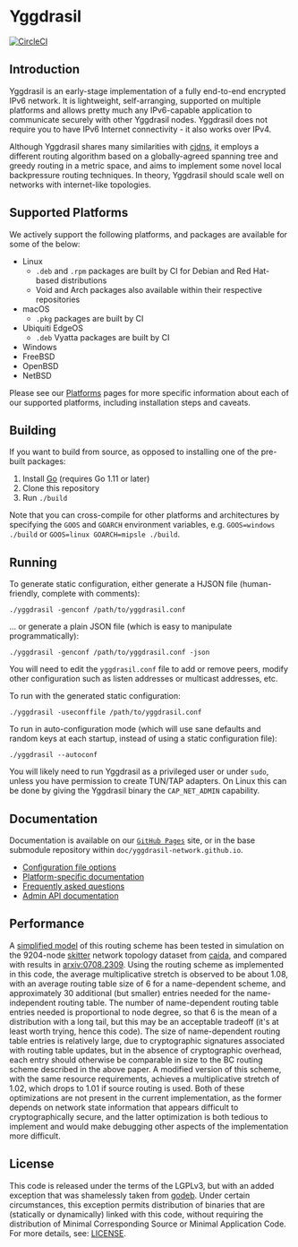 # Yggdrasil

[![CircleCI](https://circleci.com/gh/yggdrasil-network/yggdrasil-go.svg?style=shield&circle-token=:circle-token
)](https://circleci.com/gh/yggdrasil-network/yggdrasil-go)

## Introduction

Yggdrasil is an early-stage implementation of a fully end-to-end encrypted IPv6
network. It is lightweight, self-arranging, supported on multiple platforms and
allows pretty much any IPv6-capable application to communicate securely with
other Yggdrasil nodes. Yggdrasil does not require you to have IPv6 Internet
connectivity - it also works over IPv4.

Although Yggdrasil shares many similarities with
[cjdns](https://github.com/cjdelisle/cjdns), it employs a different routing
algorithm based on a globally-agreed spanning tree and greedy routing in a
metric space, and aims to implement some novel local backpressure routing
techniques. In theory, Yggdrasil should scale well on networks with
internet-like topologies.

## Supported Platforms

We actively support the following platforms, and packages are available for
some of the below:

- Linux
  - `.deb` and `.rpm` packages are built by CI for Debian and Red Hat-based
    distributions
  - Void and Arch packages also available within their respective repositories
- macOS
  - `.pkg` packages are built by CI
- Ubiquiti EdgeOS
  - `.deb` Vyatta packages are built by CI
- Windows
- FreeBSD
- OpenBSD
- NetBSD

Please see our [Platforms](https://yggdrasil-network.github.io/) pages for more
specific information about each of our supported platforms, including
installation steps and caveats.

## Building

If you want to build from source, as opposed to installing one of the pre-built
packages:

1. Install [Go](https://golang.org) (requires Go 1.11 or later)
2. Clone this repository
2. Run `./build`

Note that you can cross-compile for other platforms and architectures by
specifying the `GOOS` and `GOARCH` environment variables, e.g. `GOOS=windows
./build` or `GOOS=linux GOARCH=mipsle ./build`.

## Running

To generate static configuration, either generate a HJSON file (human-friendly,
complete with comments):

```
./yggdrasil -genconf /path/to/yggdrasil.conf
```

... or generate a plain JSON file (which is easy to manipulate
programmatically):

```
./yggdrasil -genconf /path/to/yggdrasil.conf -json
```

You will need to edit the `yggdrasil.conf` file to add or remove peers, modify
other configuration such as listen addresses or multicast addresses, etc.

To run with the generated static configuration:
```
./yggdrasil -useconffile /path/to/yggdrasil.conf
```

To run in auto-configuration mode (which will use sane defaults and random keys
at each startup, instead of using a static configuration file):

```
./yggdrasil --autoconf
```

You will likely need to run Yggdrasil as a privileged user or under `sudo`,
unless you have permission to create TUN/TAP adapters. On Linux this can be done
by giving the Yggdrasil binary the `CAP_NET_ADMIN` capability.

## Documentation

Documentation is available on our [`GitHub
Pages`](https://yggdrasil-network.github.io) site, or in the base submodule
repository within `doc/yggdrasil-network.github.io`.

- [Configuration file options](https://yggdrasil-network.github.io/configuration.html)
- [Platform-specific documentation](https://yggdrasil-network.github.io/platforms.html)
- [Frequently asked questions](https://yggdrasil-network.github.io/faq.html)
- [Admin API documentation](https://yggdrasil-network.github.io/admin.html)

## Performance

A [simplified model](misc/sim/treesim-forward.py) of this routing scheme has
been tested in simulation on the 9204-node
[skitter](https://www.caida.org/tools/measurement/skitter/) network topology
dataset from [caida](https://www.caida.org/), and compared with results in
[arxiv:0708.2309](https://arxiv.org/abs/0708.2309). Using the routing scheme as
implemented in this code, the average multiplicative stretch is observed to be
about 1.08, with an average routing table size of 6 for a name-dependent scheme,
and approximately 30 additional (but smaller) entries needed for the
name-independent routing table. The number of name-dependent routing table
entries needed is proportional to node degree, so that 6 is the mean of a
distribution with a long tail, but this may be an acceptable tradeoff (it's at
least worth trying, hence this code). The size of name-dependent routing table
entries is relatively large, due to cryptographic signatures associated with
routing table updates, but in the absence of cryptographic overhead, each entry
should otherwise be comparable in size to the BC routing scheme described in the
above paper. A modified version of this scheme, with the same resource
requirements, achieves a multiplicative stretch of 1.02, which drops to 1.01 if
source routing is used. Both of these optimizations are not present in the
current implementation, as the former depends on network state information that
appears difficult to cryptographically secure, and the latter optimization is
both tedious to implement and would make debugging other aspects of the
implementation more difficult.

## License

This code is released under the terms of the LGPLv3, but with an added exception
that was shamelessly taken from [godeb](https://github.com/niemeyer/godeb).
Under certain circumstances, this exception permits distribution of binaries
that are (statically or dynamically) linked with this code, without requiring
the distribution of Minimal Corresponding Source or Minimal Application Code.
For more details, see: [LICENSE](LICENSE).
